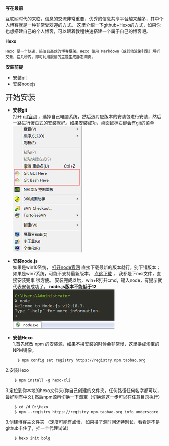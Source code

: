 **写在最前**

   互联网时代的来临，信息的交流非常重要，优秀的信息共享平台越来越多，其中个人博客就是一种非常受欢迎的方式。 这里介绍一下github+Hexo的方式，如果你也想搭建自己的个人博客，可以跟着教程快速搭建一个属于自己的博客吧。

**Hexo**

	Hexo 是一个快速、简洁且高效的博客框架。Hexo 使用 Markdown（或其他渲染引擎）解析文章，在几秒内，即可利用靓丽的主题生成静态网页。

**安装前提**

- 安装git
- 安装nodejs

<font face="微软雅黑" size=5>开始安装</font>

* **安装git**     
打开 [git官网](https://git-scm.com/downloads  "git官网") ，选择自己电脑系统，然后选对应版本的安装包进行安装，然后一路进行傻瓜式的安装就好。如果安装成功，桌面鼠标右键会有git的菜单
 ![git安装成功](https://github.com/nalani5210/love.github.io/blob/bolg/%E7%94%A8Hexo%E6%90%AD%E5%BB%BA%E4%B8%AA%E4%BA%BA%E5%8D%9A%E5%AE%A2/git%E5%AE%89%E8%A3%85%E6%88%90%E5%8A%9F.png?raw=true "git安装成功")

* **安装node.js**     
 如果是win10系统， [打开node官网](https://nodejs.org/en/download/  "打开node官网") 直接下载最新的版本就行，别下错版本；   
如果是win7系统，可能不支持最新版本， [点这下载](https://nodejs.org/dist/v12.18.3/    "点这下载") ， 我都是下msi文件，直接安装完事 很方便。 安装完成以后，win+R打开cmd，输入node，有提示就代表安装成功了。 **node.js版本不能低于12**   
![node安装成功](https://github.com/nalani5210/love.github.io/blob/bolg/%E7%94%A8Hexo%E6%90%AD%E5%BB%BA%E4%B8%AA%E4%BA%BA%E5%8D%9A%E5%AE%A2/node%E5%AE%89%E8%A3%85%E6%88%90%E5%8A%9F.png?raw=true "node安装成功")


* **安装Hexo**    
1.首先修改 npm 的安装源，如果不换安装的时候会非常慢，这里换成淘宝的NPM镜像。

		$ npm config set registry https://registry.npm.taobao.org
2.安装Hexo

		$ npm install -g hexo-cli
3.定位到你本地的hexo文件夹(你自己创建的文件夹，任何路径任何名字都可以，最好别有中文),然后npm源再切换一下淘宝（切换源这一步可以在任意目录执行）

		$ cd /d D:\Hexo
		$ npm --registry https://registry.npm.taobao.org info underscore
3.创建博客主文件夹 （速度可能有点慢，如果换了源时间还特别长，看看是不是github卡住了，挂一个代理试试）

		$ hexo init bolg